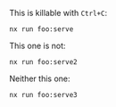 This is killable with `Ctrl+C`:

```
nx run foo:serve
```

This one is not:

```
nx run foo:serve2
```

Neither this one:

```
nx run foo:serve3
```
